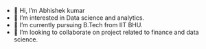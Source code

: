 - 👋 Hi, I’m Abhishek kumar
- 👀 I’m interested in Data science and analytics.
- 🌱 I’m currently pursuing B.Tech from IIT BHU.
- 💞️ I’m looking to collaborate on project related to finance and data science.

<!---
abhishekkr00/abhishekkr00 is a ✨ special ✨ repository because its `README.md` (this file) appears on your GitHub profile.
You can click the Preview link to take a look at your changes.
--->
